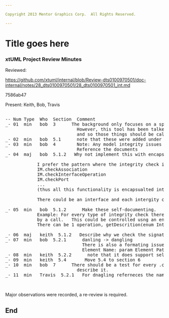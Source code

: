 ```yaml
---

Copyright 2013 Mentor Graphics Corp.  All Rights Reserved.

---
```


# Title goes here
### xtUML Project Review Minutes

Reviewed:  

https://github.com/xtuml/internal/blob/Review-dts0100970501/doc-internal/notes/28_dts0100970501/28_dts0100970501_int.md

7586ab47

Present:  Keith, Bob, Travis

<pre>

-- Num Type  Who  Section  Comment
_- 01  min   bob  3      The background only focuses on a specific problem, merge related, that was behind this.
                           However, this tool has been talked about a very long time.  While not all aspects of an integrity tool are addressed here, this does provide the foundation for those other things,
						   and so those things should be called out and referenced in the background.
_- 02  min   bob  5.1      note that these were added under a new subsystem
_- 03  min   bob  4        Note: Any model integrity issues as defined in the google doc.  
                           Reference the documents
_- 04  maj   bob  5.1.2   Why not implement this with encapsulation?

			I prefer the pattern where the integrity check in encapsulated into the Integrity Manager (IM) class .  You then end up with:
			IM.checkAssociation
			IM.checkInterfaceOperation
			IM.checkPort
			...
			(thus all this functionality is encapsualted into the Integrity Manager instead of being sread across the ooaofooa)_- 05  min   xxx  xxx      xxx
			
			There could be an interface and each intergity check would then define a class that implements that interface.  This could be added to the editor and users could extend it!
			
_- 05  min   bob  5.1.2      Make these self-documenting.
			Example: For every type of integrity check there should be an associated description that is returned
			by a call.   This could be controlled usng an enum that defines all the integrity checks.
			There can be 1 operation, getDescrition(enum IntegrityCheckType) that returns the description for each integrity check.

_- 06  maj   keith  5.1.2   Describe why we check the signature and not just the name.  Isn't this language dependant?
_- 07  min   bob  5.2.1      danling -> dangling
                             There is also a formating issue here:
 							 Element Name: param Element Path: ModelIntegrityTests::Operation Parameter Tests::Class::Operation::param
_- 08  min   keith  5.2.2      note that it does support select/copy
_- 09  min   keith  5.4       Move 5.4 to section 6
_- 10  min   bob  7      There should be a test for every <blah>.checkIntegrity() implemented.  There is, just 
                           describe it.
_- 11  min   Travis  5.2.1   For dnagling referneces the name is coming in as the path, and it should just the the name.
                           

</pre>
   
Major observations were recorded, a re-review is required.


End
---
